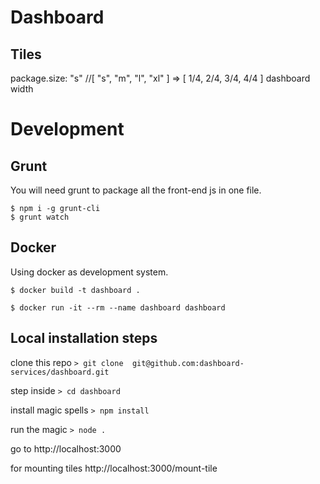 Dashboard
========

Tiles
----

package.size: "s" //[ "s", "m", "l", "xl" ] => [ 1/4, 2/4, 3/4, 4/4 ] dashboard width


Development
==========

Grunt
-----
You will need grunt to package all the front-end js in one file.

    $ npm i -g grunt-cli
    $ grunt watch


Docker
-----

Using docker as development system.

    $ docker build -t dashboard .

    $ docker run -it --rm --name dashboard dashboard


Local installation steps
---
clone this repo
`> git clone  git@github.com:dashboard-services/dashboard.git`

step inside
`> cd dashboard`

install magic spells
`> npm install`

run the magic
`> node .`

go to
http://localhost:3000

for mounting tiles
http://localhost:3000/mount-tile